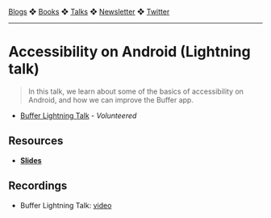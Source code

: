 [Blogs](../blogs.md) ❖ [Books](../books.md) ❖ [Talks](../talks.md) ❖ [Newsletter](https://tinyletter.com/vgonda) ❖ [Twitter](https://twitter.com/TTGonda)

---

# Accessibility on Android (Lightning talk)

> In this talk, we learn about some of the basics of accessibility on Android, and how we can improve the Buffer app.

- [Buffer Lightning Talk](https://www.youtube.com/channel/UC23jewsQdjGMeFzt15sUT2w) - _Volunteered_

## Resources

- **[Slides](https://speakerdeck.com/vgonda/accessibility-on-android)**

## Recordings

- Buffer Lightning Talk: [video](https://www.youtube.com/watch?v=PI_keqv9VwA)
